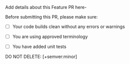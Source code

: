 Add details about this Feature PR here- 



Before submitting this PR, please make sure: 
- [ ] Your code builds clean without any errors or warnings 
- [ ] You are using approved terminology 
- [ ] You have added unit tests 


DO NOT DELETE: [+semver:minor]